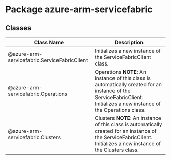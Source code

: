 # Package azure-arm-servicefabric
## Classes
| Class Name | Description |
|---|---|
| @azure-arm-servicefabric.ServiceFabricClient |Initializes a new instance of the ServiceFabricClient class.|
| @azure-arm-servicefabric.Operations |Operations __NOTE__: An instance of this class is automatically created for an instance of the ServiceFabricClient. Initializes a new instance of the Operations class.|
| @azure-arm-servicefabric.Clusters |Clusters __NOTE__: An instance of this class is automatically created for an instance of the ServiceFabricClient. Initializes a new instance of the Clusters class.|
